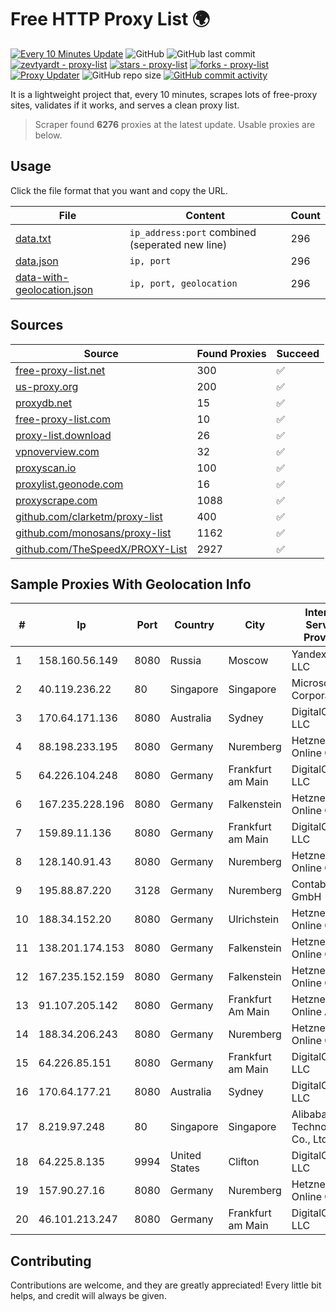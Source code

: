 
# Free HTTP Proxy List 🌍

[![Every 10 Minutes Update](https://github.com/mertguvencli/http-proxy-list/actions/workflows/main.yml/badge.svg?branch=main)](https://github.com/mertguvencli/http-proxy-list/actions/workflows/main.yml)
![GitHub](https://img.shields.io/github/license/mertguvencli/http-proxy-list)
![GitHub last commit](https://img.shields.io/github/last-commit/mertguvencli/http-proxy-list)
[![zevtyardt - proxy-list](https://img.shields.io/static/v1?label=zevtyardt&message=proxy-list&color=blue&logo=github)](https://github.com/zevtyardt/proxy-list "Go to GitHub repo")
[![stars - proxy-list](https://img.shields.io/github/stars/zevtyardt/proxy-list?style=social)](https://github.com/zevtyardt/proxy-list)
[![forks - proxy-list](https://img.shields.io/github/forks/zevtyardt/proxy-list?style=social)](https://github.com/zevtyardt/proxy-list)
[![Proxy Updater](https://github.com/zevtyardt/proxy-list/workflows/Proxy%20Updater/badge.svg)](https://github.com/zevtyardt/proxy-list/actions?query=workflow:"Proxy+Updater")
![GitHub repo size](https://img.shields.io/github/repo-size/zevtyardt/proxy-list)
[![GitHub commit activity](https://img.shields.io/github/commit-activity/m/zevtyardt/proxy-list?logo=commits)](https://github.com/zevtyardt/proxy-list/commits/main)

It is a lightweight project that, every 10 minutes, scrapes lots of free-proxy sites, validates if it works, and serves a clean proxy list.

> Scraper found **6276** proxies at the latest update. Usable proxies are below.

## Usage

Click the file format that you want and copy the URL.

|File|Content|Count|
|----|-------|-----|
|[data.txt](https://raw.githubusercontent.com/mertguvencli/http-proxy-list/main/proxy-list/data.txt)|`ip_address:port` combined (seperated new line)|296|
|[data.json](https://raw.githubusercontent.com/mertguvencli/http-proxy-list/main/proxy-list/data.json)|`ip, port`|296|
|[data-with-geolocation.json](https://raw.githubusercontent.com/mertguvencli/http-proxy-list/main/proxy-list/data-with-geolocation.json)|`ip, port, geolocation`|296|

## Sources

|Source|Found Proxies|Succeed|
|------|-------------|-------|
|[free-proxy-list.net](https://free-proxy-list.net)|300|✅|
|[us-proxy.org](https://www.us-proxy.org)|200|✅|
|[proxydb.net](http://proxydb.net)|15|✅|
|[free-proxy-list.com](https://free-proxy-list.com/?page=&port=&type%5B%5D=http&type%5B%5D=https&up_time=0&search=Search)|10|✅|
|[proxy-list.download](https://www.proxy-list.download/HTTP)|26|✅|
|[vpnoverview.com](https://vpnoverview.com/privacy/anonymous-browsing/free-proxy-servers)|32|✅|
|[proxyscan.io](https://www.proxyscan.io)|100|✅|
|[proxylist.geonode.com](https://proxylist.geonode.com/api/proxy-list?limit=300&page=1&sort_by=lastChecked&sort_type=desc&protocols=http,https)|16|✅|
|[proxyscrape.com](https://api.proxyscrape.com/v2/?request=displayproxies&protocol=http&timeout=10000&country=all&ssl=all&anonymity=all)|1088|✅|
|[github.com/clarketm/proxy-list](https://raw.githubusercontent.com/clarketm/proxy-list/master/proxy-list-raw.txt)|400|✅|
|[github.com/monosans/proxy-list](https://raw.githubusercontent.com/monosans/proxy-list/main/proxies/http.txt)|1162|✅|
|[github.com/TheSpeedX/PROXY-List](https://raw.githubusercontent.com/TheSpeedX/PROXY-List/master/http.txt)|2927|✅|


## Sample Proxies With Geolocation Info

|#|Ip|Port|Country|City|Internet Service Provider|
|-|--|----|-------|----|-------------------------|
|1|158.160.56.149|8080|Russia|Moscow|Yandex.Cloud LLC|
|2|40.119.236.22|80|Singapore|Singapore|Microsoft Corporation|
|3|170.64.171.136|8080|Australia|Sydney|DigitalOcean, LLC|
|4|88.198.233.195|8080|Germany|Nuremberg|Hetzner Online GmbH|
|5|64.226.104.248|8080|Germany|Frankfurt am Main|DigitalOcean, LLC|
|6|167.235.228.196|8080|Germany|Falkenstein|Hetzner Online GmbH|
|7|159.89.11.136|8080|Germany|Frankfurt am Main|DigitalOcean, LLC|
|8|128.140.91.43|8080|Germany|Nuremberg|Hetzner Online GmbH|
|9|195.88.87.220|3128|Germany|Nuremberg|Contabo GmbH|
|10|188.34.152.20|8080|Germany|Ulrichstein|Hetzner Online GmbH|
|11|138.201.174.153|8080|Germany|Falkenstein|Hetzner Online GmbH|
|12|167.235.152.159|8080|Germany|Falkenstein|Hetzner Online GmbH|
|13|91.107.205.142|8080|Germany|Frankfurt Am Main|Hetzner Online AG|
|14|188.34.206.243|8080|Germany|Nuremberg|Hetzner Online GmbH|
|15|64.226.85.151|8080|Germany|Frankfurt am Main|DigitalOcean, LLC|
|16|170.64.177.21|8080|Australia|Sydney|DigitalOcean, LLC|
|17|8.219.97.248|80|Singapore|Singapore|Alibaba (US) Technology Co., Ltd.|
|18|64.225.8.135|9994|United States|Clifton|DigitalOcean, LLC|
|19|157.90.27.16|8080|Germany|Nuremberg|Hetzner Online GmbH|
|20|46.101.213.247|8080|Germany|Frankfurt am Main|DigitalOcean, LLC|



## Contributing

Contributions are welcome, and they are greatly appreciated! Every
little bit helps, and credit will always be given.

